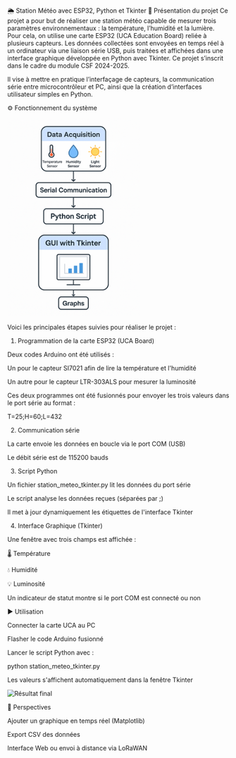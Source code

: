 🌦️ Station Météo avec ESP32, Python et Tkinter
🔧 Présentation du projet
Ce projet a pour but de réaliser une station météo capable de mesurer trois paramètres environnementaux : la température, l’humidité et la lumière. Pour cela, on utilise une carte ESP32 (UCA Education Board) reliée à plusieurs capteurs. Les données collectées sont envoyées en temps réel à un ordinateur via une liaison série USB, puis traitées et affichées dans une interface graphique développée en Python avec Tkinter. Ce projet s’inscrit dans le cadre du module CSF 2024-2025.

Il vise à mettre en pratique l’interfaçage de capteurs, la communication série entre microcontrôleur et PC, ainsi que la création d’interfaces utilisateur simples en Python.



⚙️ Fonctionnement du système

<img src="schema_fonctionnement.png" alt="Schéma de fonctionnement" width="300">


Voici les principales étapes suivies pour réaliser le projet :

1. Programmation de la carte ESP32 (UCA Board)

Deux codes Arduino ont été utilisés :

Un pour le capteur SI7021 afin de lire la température et l'humidité

Un autre pour le capteur LTR-303ALS pour mesurer la luminosité

Ces deux programmes ont été fusionnés pour envoyer les trois valeurs dans le port série au format :

T=25;H=60;L=432

2. Communication série

La carte envoie les données en boucle via le port COM (USB)

Le débit série est de 115200 bauds

3. Script Python

Un fichier station_meteo_tkinter.py lit les données du port série

Le script analyse les données reçues (séparées par ;)

Il met à jour dynamiquement les étiquettes de l'interface Tkinter

4. Interface Graphique (Tkinter)

Une fenêtre avec trois champs est affichée :

🌡 Température

💧 Humidité

💡 Luminosité

Un indicateur de statut montre si le port COM est connecté ou non

▶️ Utilisation

Connecter la carte UCA au PC

Flasher le code Arduino fusionné

Lancer le script Python avec :

python station_meteo_tkinter.py

Les valeurs s'affichent automatiquement dans la fenêtre Tkinter

<img src="Résultat finale.png" alt="Résultat final" width="300">


🔄 Perspectives

Ajouter un graphique en temps réel (Matplotlib)

Export CSV des données

Interface Web ou envoi à distance via LoRaWAN
